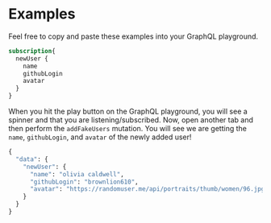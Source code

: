 # Examples

Feel free to copy and paste these examples into your GraphQL playground.

```graphql
subscription{
  newUser {
    name
    githubLogin
    avatar
  }
}
```

When you hit the play button on the GraphQL playground, you will see a spinner and that you are listening/subscribed. Now, open another tab and then perform the `addFakeUsers` mutation. You will see we are getting the `name`, `githubLogin`, and `avatar` of the newly added user!

```graphql
{
  "data": {
    "newUser": {
      "name": "olivia caldwell",
      "githubLogin": "brownlion610",
      "avatar": "https://randomuser.me/api/portraits/thumb/women/96.jpg"
    }
  }
}
```
